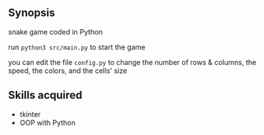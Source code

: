 ## Synopsis
snake game coded in Python

run `python3 src/main.py` to start the game

you can edit the file `config.py` to change the number of rows & columns, the speed, the colors, and the cells' size

## Skills acquired
- tkinter
- OOP with Python
